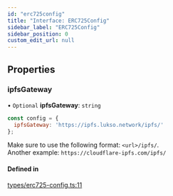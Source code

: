 ```yaml
---
id: "erc725config"
title: "Interface: ERC725Config"
sidebar_label: "ERC725Config"
sidebar_position: 0
custom_edit_url: null
---
```


## Properties

### ipfsGateway

• `Optional` **ipfsGateway**: `string`

```js title=Example
const config = {
  ipfsGateway: 'https://ipfs.lukso.network/ipfs/'
};
```
Make sure to use the following format: `<url>/ipfs/`.<br/>
Another example: `https://cloudflare-ipfs.com/ipfs/`

#### Defined in

[types/erc725-config.ts:11](https://github.com/rryter/erc725.js/blob/49ae9c6/src/types/erc725-config.ts#L11)
